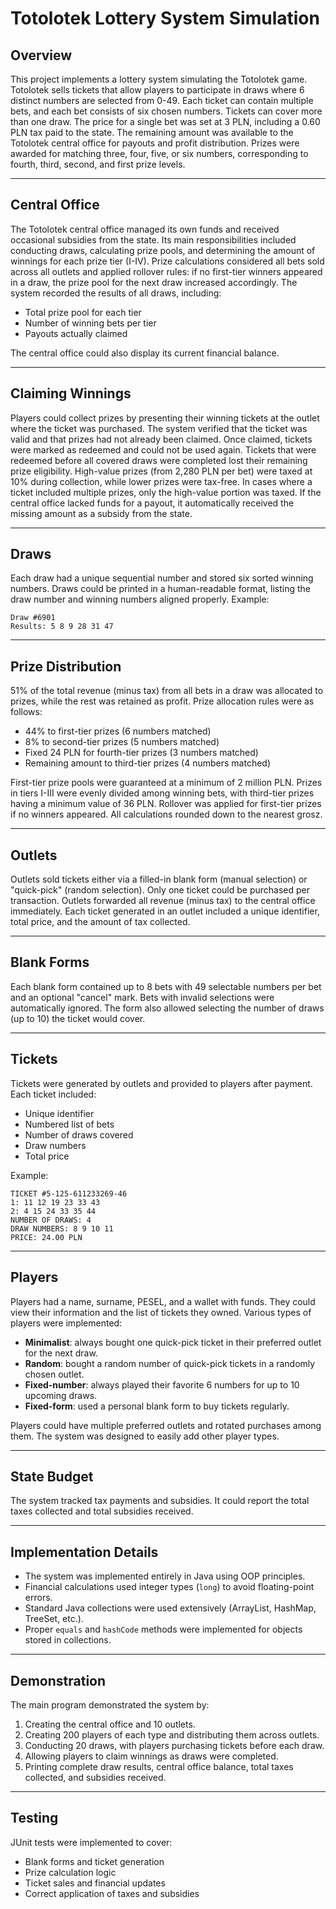 # Totolotek Lottery System Simulation

## Overview

This project implements a lottery system simulating the Totolotek game. Totolotek sells tickets that allow players to participate in draws where 6 distinct numbers are selected from 0-49. Each ticket can contain multiple bets, and each bet consists of six chosen numbers. Tickets can cover more than one draw. The price for a single bet was set at 3 PLN, including a 0.60 PLN tax paid to the state. The remaining amount was available to the Totolotek central office for payouts and profit distribution. Prizes were awarded for matching three, four, five, or six numbers, corresponding to fourth, third, second, and first prize levels.

---

## Central Office

The Totolotek central office managed its own funds and received occasional subsidies from the state. Its main responsibilities included conducting draws, calculating prize pools, and determining the amount of winnings for each prize tier (I-IV). Prize calculations considered all bets sold across all outlets and applied rollover rules: if no first-tier winners appeared in a draw, the prize pool for the next draw increased accordingly. The system recorded the results of all draws, including:

- Total prize pool for each tier  
- Number of winning bets per tier  
- Payouts actually claimed  

The central office could also display its current financial balance.

---

## Claiming Winnings

Players could collect prizes by presenting their winning tickets at the outlet where the ticket was purchased. The system verified that the ticket was valid and that prizes had not already been claimed. Once claimed, tickets were marked as redeemed and could not be used again. Tickets that were redeemed before all covered draws were completed lost their remaining prize eligibility. High-value prizes (from 2,280 PLN per bet) were taxed at 10% during collection, while lower prizes were tax-free. In cases where a ticket included multiple prizes, only the high-value portion was taxed. If the central office lacked funds for a payout, it automatically received the missing amount as a subsidy from the state.

---

## Draws

Each draw had a unique sequential number and stored six sorted winning numbers. Draws could be printed in a human-readable format, listing the draw number and winning numbers aligned properly. Example:
```
Draw #6901
Results: 5 8 9 28 31 47
```

---

## Prize Distribution

51% of the total revenue (minus tax) from all bets in a draw was allocated to prizes, while the rest was retained as profit. Prize allocation rules were as follows:

- 44% to first-tier prizes (6 numbers matched)  
- 8% to second-tier prizes (5 numbers matched)  
- Fixed 24 PLN for fourth-tier prizes (3 numbers matched)  
- Remaining amount to third-tier prizes (4 numbers matched)  

First-tier prize pools were guaranteed at a minimum of 2 million PLN. Prizes in tiers I-III were evenly divided among winning bets, with third-tier prizes having a minimum value of 36 PLN. Rollover was applied for first-tier prizes if no winners appeared. All calculations rounded down to the nearest grosz.

---

## Outlets

Outlets sold tickets either via a filled-in blank form (manual selection) or "quick-pick" (random selection). Only one ticket could be purchased per transaction. Outlets forwarded all revenue (minus tax) to the central office immediately. Each ticket generated in an outlet included a unique identifier, total price, and the amount of tax collected.

---

## Blank Forms

Each blank form contained up to 8 bets with 49 selectable numbers per bet and an optional "cancel" mark. Bets with invalid selections were automatically ignored. The form also allowed selecting the number of draws (up to 10) the ticket would cover.

---

## Tickets

Tickets were generated by outlets and provided to players after payment. Each ticket included:

- Unique identifier  
- Numbered list of bets  
- Number of draws covered  
- Draw numbers  
- Total price  

Example:
```
TICKET #5-125-611233269-46
1: 11 12 19 23 33 43
2: 4 15 24 33 35 44
NUMBER OF DRAWS: 4
DRAW NUMBERS: 8 9 10 11
PRICE: 24.00 PLN
```

---

## Players

Players had a name, surname, PESEL, and a wallet with funds. They could view their information and the list of tickets they owned. Various types of players were implemented:

- **Minimalist**: always bought one quick-pick ticket in their preferred outlet for the next draw.  
- **Random**: bought a random number of quick-pick tickets in a randomly chosen outlet.  
- **Fixed-number**: always played their favorite 6 numbers for up to 10 upcoming draws.  
- **Fixed-form**: used a personal blank form to buy tickets regularly.  

Players could have multiple preferred outlets and rotated purchases among them. The system was designed to easily add other player types.

---

## State Budget

The system tracked tax payments and subsidies. It could report the total taxes collected and total subsidies received.

---

## Implementation Details

- The system was implemented entirely in Java using OOP principles.  
- Financial calculations used integer types (`long`) to avoid floating-point errors.  
- Standard Java collections were used extensively (ArrayList, HashMap, TreeSet, etc.).  
- Proper `equals` and `hashCode` methods were implemented for objects stored in collections.  

---

## Demonstration

The main program demonstrated the system by:

1. Creating the central office and 10 outlets.  
2. Creating 200 players of each type and distributing them across outlets.  
3. Conducting 20 draws, with players purchasing tickets before each draw.  
4. Allowing players to claim winnings as draws were completed.  
5. Printing complete draw results, central office balance, total taxes collected, and subsidies received.  

---

## Testing

JUnit tests were implemented to cover:

- Blank forms and ticket generation  
- Prize calculation logic  
- Ticket sales and financial updates  
- Correct application of taxes and subsidies  
